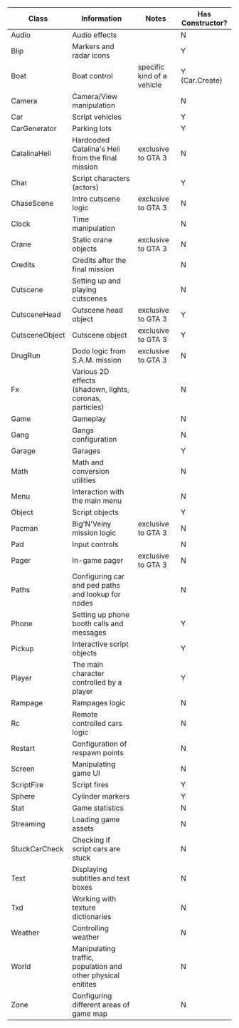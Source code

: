 | Class          | Information                                                  | Notes                      | Has Constructor? |
| -------------- | ------------------------------------------------------------ | -------------------------- | ---------------- |
| Audio          | Audio effects                                                |                            | N                |
| Blip           | Markers and radar icons                                      |                            | Y                |
| Boat           | Boat control                                                 | specific kind of a vehicle | Y (Car.Create)   |
| Camera         | Camera/View manipulation                                     |                            | N                |
| Car            | Script vehicles                                              |                            | Y                |
| CarGenerator   | Parking lots                                                 |                            | Y                |
| CatalinaHeli   | Hardcoded Catalina's Heli from the final mission             | exclusive to GTA 3         | N                |
| Char           | Script characters (actors)                                   |                            | Y                |
| ChaseScene     | Intro cutscene logic                                         | exclusive to GTA 3         | N                |
| Clock          | Time manipulation                                            |                            | N                |
| Crane          | Static crane objects                                         | exclusive to GTA 3         | N                |
| Credits        | Credits after the final mission                              |                            | N                |
| Cutscene       | Setting up and playing cutscenes                             |                            | N                |
| CutsceneHead   | Cutscene head object                                         | exclusive to GTA 3         | Y                |
| CutsceneObject | Cutscene object                                              | exclusive to GTA 3         | Y                |
| DrugRun        | Dodo logic from S.A.M. mission                               | exclusive to GTA 3         | N                |
| Fx             | Various 2D effects (shadown, lights, coronas, particles)     |                            | N                |
| Game           | Gameplay                                                     |                            | N                |
| Gang           | Gangs configuration                                          |                            | N                |
| Garage         | Garages                                                      |                            | Y                |
| Math           | Math and conversion utilities                                |                            | N                |
| Menu           | Interaction with the main menu                               |                            | N                |
| Object         | Script objects                                               |                            | Y                |
| Pacman         | Big'N'Veiny mission logic                                    | exclusive to GTA 3         | N                |
| Pad            | Input controls                                               |                            | N                |
| Pager          | In-game pager                                                | exclusive to GTA 3         | N                |
| Paths          | Configuring car and ped paths and lookup for nodes           |                            | N                |
| Phone          | Setting up phone booth calls and messages                    |                            | Y                |
| Pickup         | Interactive script objects                                   |                            | Y                |
| Player         | The main character controlled by a player                    |                            | Y                |
| Rampage        | Rampages logic                                               |                            | N                |
| Rc             | Remote controlled cars logic                                 |                            | N                |
| Restart        | Configuration of respawn points                              |                            | N                |
| Screen         | Manipulating game UI                                         |                            | N                |
| ScriptFire     | Script fires                                                 |                            | Y                |
| Sphere         | Cylinder markers                                             |                            | Y                |
| Stat           | Game statistics                                              |                            | N                |
| Streaming      | Loading game assets                                          |                            | N                |
| StuckCarCheck  | Checking if script cars are stuck                            |                            | N                |
| Text           | Displaying subtitles and text boxes                          |                            | N                |
| Txd            | Working with texture dictionaries                            |                            | N                |
| Weather        | Controlling weather                                          |                            | N                |
| World          | Manipulating traffic, population and other physical enitites |                            | N                |
| Zone           | Configuring different areas of game map                      |                            | N                |
